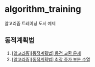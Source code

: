 # algorithm_training
알고리즘 트레이닝 도서 예제

## 동적계획법
1. [\[알고리즘\]\[동적계획법\] 동전 교환 문제](https://yonghwankim-dev.tistory.com/561)
2. [\[알고리즘\]\[동적계획법\] 최장 증가 부분 수열](https://yonghwankim-dev.tistory.com/564)

